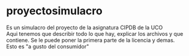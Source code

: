 # proyectosimulacro
Es un simulacro del proyecto de la asignatura CIPDB de la UCO  
Aqui tenemos que describir todo lo que hay, explicar los archivos y que contiene. Se le puede poner la primera parte de la licencia y demas.  
Esto es "a gusto del consumidor"
